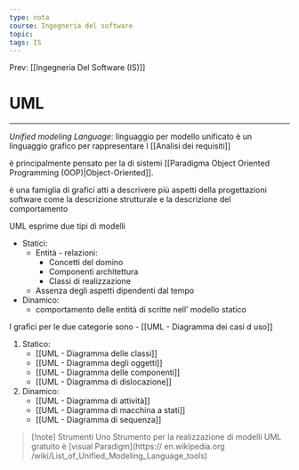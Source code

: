 ```yaml
---
type: nota
course: Ingegneria del software
topic: 
tags: IS
---
```


Prev: [[Ingegneria Del Software (IS)]]

# UML
---
_Unified modeling Language_: linguaggio per modello unificato è un linguaggio grafico per rappresentare l [[Analisi dei requisiti]] 

è principalmente pensato per la di sistemi [[Paradigma Object Oriented Programming (OOP)|Object-Oriented]]. 

è una famiglia di grafici atti a descrivere più aspetti della progettazioni software come la descrizione strutturale e la descrizione del comportamento 

UML esprime due tipi di modelli 
- Statici: 
	- Entità - relazioni: 
		- Concetti del domino 
		- Componenti architettura
		- Classi di realizzazione
	- Assenza degli aspetti dipendenti dal tempo 
- Dinamico:
	- comportamento delle entità di scritte nell’ modello statico


I grafici per le due categorie sono
	- [[UML - Diagramma dei casi d uso]]
1. Statico: 
	- [[UML - Diagramma delle classi]]
	- [[UML - Diagramma degli oggetti]]
	- [[UML - Diagramma delle componenti]]
	- [[UML - Diagramma di dislocazione]]
2. Dinamico:
	- [[UML - Diagramma di attività]]
	- [[UML - Diagramma di macchina a stati]]
	- [[UML - Diagramma di sequenza]]


>[!note] Strumenti
>Uno Strumento per la realizzazione di modelli UML gratuito è [visual Paradigm](https:// en.wikipedia.org /wiki/List_of_Unified_Modeling_Language_tools)
 
 
  



